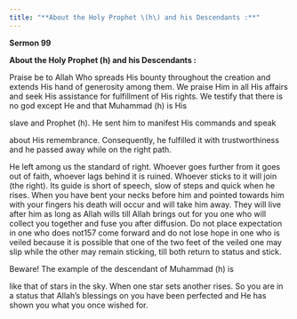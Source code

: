 ```yaml
---
title: "**About the Holy Prophet \(h\) and his Descendants :**" 
---
```

**Sermon 99**

**About the Holy Prophet \(h\) and his Descendants :**

Praise be to Allah Who spreads His bounty throughout the creation and extends His hand of generosity among them\. We praise Him in all His affairs and seek His assistance for fulfillment of His rights\. We testify that there is no god except He and that Muhammad \(h\) is His

slave and Prophet \(h\)\. He sent him to manifest His commands and speak

about His remembrance\. Consequently, he fulfilled it with trustworthiness and he passed away while on the right path\.

He left among us the standard of right\. Whoever goes further from it goes out of faith, whoever lags behind it is ruined\. Whoever sticks to it will join \(the right\)\. Its guide is short of speech, slow of steps and quick when he rises\. When you have bent your necks before him and pointed towards him with your fingers his death will occur and will take him away\. They will live after him as long as Allah wills till Allah brings out for you one who will collect you together and fuse you after diffusion\. Do not place expectation in one who does not157 come forward and do not lose hope in one who is veiled because it is possible that one of the two feet of the veiled one may slip while the other may remain sticking, till both return to status and stick\.

Beware\! The example of the descendant of Muhammad \(h\) is

like that of stars in the sky\. When one star sets another rises\. So you are in a status that Allah’s blessings on you have been perfected and He has shown you what you once wished for\.

